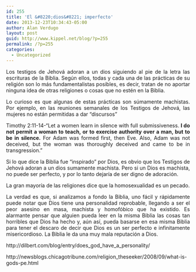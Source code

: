 ```yaml
---
id: 255
title: 'El &#8220;dios&#8221; imperfecto'
date: 2013-12-23T10:34:43-05:00
author: Alan Verdugo
layout: post
guid: http://www.kippel.net/blog/?p=255
permalink: /?p=255
categories:
  - Uncategorized
---
```

<p style="text-align: justify;">
  Los testigos de Jehová adoran a un dios siguiendo al pie de la letra las escrituras de la Biblia. Según ellos, todas y cada una de las prácticas de su religión son lo más fundamentalistas posibles, es decir, tratan de no aportar ninguna idea de otras religiones o cosas que no estén en la Biblia.
</p>

<p style="text-align: justify;">
  Lo curioso es que algunas de estas prácticas son súmamente machistas. Por ejemplo, en las reuniones semanales de los Testigos de Jehová, las mujeres no están permitidas a dar &#8220;discursos&#8221;
</p>

<p style="text-align: justify;">
  Timothy 2:11-14-&#8220;Let a women learn in silence with full submissiveness. <strong>I do not permit a woman to teach, or to exercise authority over a man, but to be in silence.</strong> For Adam was formed first, then Eve. Also, Adam was not deceived, but the woman was thoroughly deceived and came to be in transgression.&#8221;
</p>

<p style="text-align: justify;">
  Si lo que dice la Biblia fue &#8220;inspirado&#8221; por Dios, es obvio que los Testigos de Jehová adoran a un dios sumamente machista. Pero si un Dios es machista, no puede ser perfecto, y por lo tanto dejaría de ser digno de adoración.
</p>

<p style="text-align: justify;">
  La gran mayoría de las religiones dice que la homosexualidad es un pecado.
</p>

<p style="text-align: justify;">
  La verdad es que, si analizamos a fondo la Biblia, uno fácil y rápidamente puede notar que Dios tiene una personalidad reprobable, llegando a ser el peor asesino en masa, machista y homofóbico que ha existido. Es alarmante pensar que alguien pueda leer en la misma Biblia las cosas tan horribles que Dios ha hecho y, aún así, pueda basarse en esa misma Biblia para tener el descaro de decir que Dios es un ser perfecto e infinitamente misericordioso. La Biblia le da una muy mala reputación a Dios.
</p>

<p style="text-align: justify;">
  http://dilbert.com/blog/entry/does_god_have_a_personality/
</p>

<p style="text-align: justify;">
  http://newsblogs.chicagotribune.com/religion_theseeker/2008/09/what-is-gods-pe.html
</p>